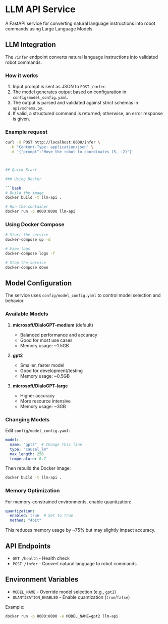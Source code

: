 # LLM API Service

A FastAPI service for converting natural language instructions into robot commands using Large Language Models.

## LLM Integration

The `/infer` endpoint converts natural language instructions into validated robot commands.

### How it works
1. Input prompt is sent as JSON to `POST /infer`.
2. The model generates output based on configuration in `config/model_config.yaml`.
3. The output is parsed and validated against strict schemas in `api/schema.py`.
4. If valid, a structured command is returned; otherwise, an error response is given.

### Example request
```bash
curl -X POST http://localhost:8000/infer \
  -H "Content-Type: application/json" \
  -d '{"prompt":"Move the robot to coordinates (5, -2)"}'



## Quick Start

### Using Docker

```bash
# Build the image
docker build -t llm-api .

# Run the container
docker run -p 8000:8000 llm-api
```

### Using Docker Compose

```bash
# Start the service
docker-compose up -d

# View logs
docker-compose logs -f

# Stop the service
docker-compose down
```

## Model Configuration

The service uses `config/model_config.yaml` to control model selection and behavior.

### Available Models

1. **microsoft/DialoGPT-medium** (default)
   - Balanced performance and accuracy
   - Good for most use cases
   - Memory usage: ~1.5GB

2. **gpt2**
   - Smaller, faster model
   - Good for development/testing
   - Memory usage: ~0.5GB

3. **microsoft/DialoGPT-large**
   - Higher accuracy
   - More resource intensive
   - Memory usage: ~3GB

### Changing Models

Edit `config/model_config.yaml`:

```yaml
model:
  name: "gpt2"  # Change this line
  type: "causal_lm"
  max_length: 256
  temperature: 0.7
```

Then rebuild the Docker image:

```bash
docker build -t llm-api .
```

### Memory Optimization

For memory-constrained environments, enable quantization:

```yaml
quantization:
  enabled: true  # Set to true
  method: "4bit"
```

This reduces memory usage by ~75% but may slightly impact accuracy.

## API Endpoints

- `GET /health` - Health check
- `POST /infer` - Convert natural language to robot commands

## Environment Variables

- `MODEL_NAME` - Override model selection (e.g., `gpt2`)
- `QUANTIZATION_ENABLED` - Enable quantization (`true`/`false`)

Example:
```bash
docker run -p 8000:8000 -e MODEL_NAME=gpt2 llm-api
```
